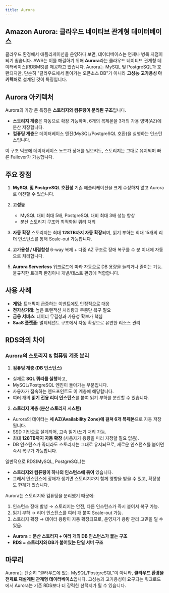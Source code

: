 ```yaml
---
title: Aurora
---
```

## Amazon Aurora: 클라우드 네이티브 관계형 데이터베이스

클라우드 환경에서 애플리케이션을 운영하다 보면, 데이터베이스는 언제나 병목 지점이 되기 쉽습니다. AWS는 이를 해결하기 위해 **Aurora**라는 클라우드 네이티브 관계형 데이터베이스(RDBMS)를 제공하고 있습니다. Aurora는 MySQL 및 PostgreSQL과 호환되지만, 단순히 "클라우드에서 돌아가는 오픈소스 DB"가 아니라 **고성능·고가용성 아키텍처**로 설계된 것이 특징입니다.


## Aurora 아키텍처

Aurora의 가장 큰 특징은 **스토리지와 컴퓨팅이 분리된 구조**입니다.

* **스토리지 계층**은 자동으로 확장 가능하며, 6개의 복제본을 3개의 가용 영역(AZ)에 분산 저장합니다.
* **컴퓨팅 계층**은 데이터베이스 엔진(MySQL/PostgreSQL 호환)을 실행하는 인스턴스입니다.

이 구조 덕분에 데이터베이스 노드가 장애를 일으켜도, 스토리지는 그대로 유지되며 빠른 Failover가 가능합니다.


## 주요 장점

1. **MySQL 및 PostgreSQL 호환성**
   기존 애플리케이션을 크게 수정하지 않고 Aurora로 이전할 수 있습니다.

2. **고성능**

   * MySQL 대비 최대 5배, PostgreSQL 대비 최대 3배 성능 향상
   * 분산 스토리지 구조와 최적화된 쿼리 처리

3. **자동 확장**
   스토리지는 최대 **128TB까지 자동 확장**되며, 읽기 부하는 최대 15개의 리더 인스턴스를 통해 Scale-out 가능합니다.

4. **고가용성 / 내결함성**
   6-way 복제 + 다중 AZ 구조로 장애 복구를 수 분 이내에 자동으로 처리합니다.

5. **Aurora Serverless**
   워크로드에 따라 자동으로 DB 용량을 늘리거나 줄이는 기능.
   불규칙한 트래픽 환경이나 개발/테스트 환경에 적합합니다.

## 사용 사례

* **게임**: 트래픽이 급증하는 이벤트에도 안정적으로 대응
* **전자상거래**: 높은 트랜잭션 처리량과 무중단 복구 필요
* **금융 서비스**: 데이터 무결성과 가용성 확보가 핵심
* **SaaS 플랫폼**: 멀티테넌트 구조에서 자동 확장으로 유연한 리소스 관리


## RDS와의 차이

### Aurora의 스토리지 & 컴퓨팅 계층 분리

1. **컴퓨팅 계층 (DB 인스턴스)**

* 실제로 **SQL 쿼리를 실행**하고,
* MySQL/PostgreSQL 엔진이 돌아가는 부분입니다.
* 사용자가 접속하는 엔드포인트도 이 계층에 해당합니다.
* 여러 개의 **읽기 전용 리더 인스턴스**를 붙여 읽기 부하를 분산할 수 있습니다.

2. **스토리지 계층 (분산 스토리지 시스템)**

* Aurora의 데이터는 **세 AZ(Availability Zone)에 걸쳐 6개 복제본**으로 자동 저장됩니다.
* SSD 기반으로 설계되어, 고속 읽기/쓰기 처리 가능.
* 최대 **128TB까지 자동 확장** (사용자가 용량을 미리 지정할 필요 없음).
* DB 인스턴스가 죽더라도 스토리지는 그대로 유지되므로, 새로운 인스턴스를 붙이면 즉시 복구가 가능합니다.



일반적으로 RDS(MySQL, PostgreSQL)는

* **스토리지와 컴퓨팅이 하나의 인스턴스에 묶여** 있습니다.
* 그래서 인스턴스에 장애가 생기면 스토리지까지 함께 영향을 받을 수 있고, 확장성도 한계가 있습니다.

Aurora는 스토리지와 컴퓨팅을 분리했기 때문에:

1. 인스턴스 장애 발생 → 스토리지는 안전, 다른 인스턴스가 즉시 붙어서 복구 가능.
2. 읽기 부하 → 리더 인스턴스를 여러 개 붙여 Scale-out 가능.
3. 스토리지 확장 → 데이터 용량이 자동 확장되므로, 운영자가 용량 관리 고민을 덜 수 있음.

* **Aurora = 분산 스토리지 + 여러 개의 DB 인스턴스가 붙는 구조**
* **RDS = 스토리지와 DB가 붙어있는 단일 서버 구조**

## 마무리

Aurora는 단순히 "클라우드에 있는 MySQL/PostgreSQL"이 아니라, **클라우드 환경을 전제로 재설계된 관계형 데이터베이스**입니다. 고성능과 고가용성이 요구되는 워크로드에서 Aurora는 기존 RDS보다 더 강력한 선택지가 될 수 있습니다.